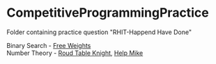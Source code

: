 # CompetitiveProgrammingPractice

Folder containing practice question "RHIT-Happend Have Done"


Binary Search - [Free Weights](Arthur/Kattis-FreeWeights.java) <br />
Number Theory - [Roud Table Knight](Arthur/CodeForce-RoundTableKnight.java), [Help Mike](Arthur/HackerRank-HelpMike.java)
